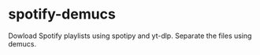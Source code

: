 # spotify-demucs
Dowload Spotify playlists using spotipy and yt-dlp. Separate the files using demucs.
